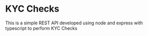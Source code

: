 # KYC Checks

This is a simple REST API developed using node and express with typescript to perform KYC Checks

